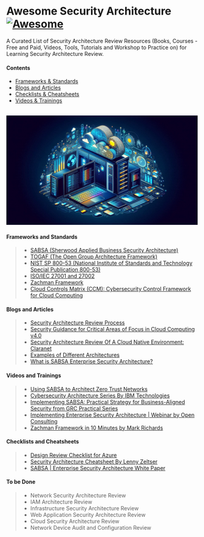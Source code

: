 # Awesome Security Architecture [![Awesome](https://awesome.re/badge.svg)]()

A Curated List of Security Architecture Review Resources (Books, Courses - Free and Paid, Videos, Tools, Tutorials and Workshop to Practice on) for Learning Security Architecture Review.

#### Contents
- [Frameworks & Standards](#frameworks-and-standards)
- [Blogs and Articles](#blogs-and-articles)
- [Checklists & Cheatsheets](#checklists-and-cheatsheets)
- [Videos & Trainings](#videos-and-trainings)

<br>
<img src="image.jpeg">
<br>

#### Frameworks and Standards
> - <a href="https://sabsa.org/">SABSA (Sherwood Applied Business Security Architecture)</a><br>
> - <a href="https://www.opengroup.org/togaf">TOGAF (The Open Group Architecture Framework)</a><br>
> - <a href="https://csrc.nist.gov/pubs/sp/800/53/r5/upd1/final">NIST SP 800-53 (National Institute of Standards and Technology Special Publication 800-53)</a><br>
> - <a href="https://www.iso.org/standard/27001">ISO/IEC 27001 and 27002</a><br>
> - <a href="https://zachman-feac.com/">Zachman Framework</a><br>
> - <a href="https://cloudsecurityalliance.org/research/cloud-controls-matrix">Cloud Controls Matrix (CCM): Cybersecurity Control Framework for Cloud Computing</a><br>


#### Blogs and Articles
> - <a href="https://handbook.gitlab.com/handbook/security/architecture/review/">Security Architecture Review Process</a><br>
> - <a href="https://cloudsecurityalliance.org/artifacts/security-guidance-v4/">Security Guidance for Critical Areas of Focus in Cloud Computing v4.0</a>
> - <a href="https://www.claranet.com/us/blog/2021-04-01-security-architecture-review-cloud-native-environment">Security Architecture Review Of A Cloud Native Environment: Claranet</a>
> - <a href="https://blog.bytebytego.com/archive?sort=new">Examples of Different Architectures</a>
> - <a href="https://medium.com/@marioplatt/what-is-sabsa-enterprise-security-architecture-and-why-should-you-care-a649418b2742">What is SABSA Enterprise Security Architecture?</a><br>

#### Videos and Trainings
> - <a href="https://www.youtube.com/watch?v=WXoG9ETfJnk">Using SABSA to Architect Zero Trust Networks</a><br>
> - <a href="https://www.youtube.com/playlist?list=PLOspHqNVtKADkWLFt9OcziQF7EatuANSY">Cybersecurity Architecture Series By IBM Technologies</a><br>
> - <a href="https://www.youtube.com/playlist?list=PL0hT6hgexlYztA41j1bceTfVagP9mtq28">Implementing SABSA: Practical Strategy for Business-Aligned Security from GRC Practical Series</a><br>
> - <a href="https://www.youtube.com/watch?v=X9a7FI_2v3Q">Implementing Enterprise Security Architecture | Webinar by Open Consulting</a><br>
> - <a href="https://www.youtube.com/watch?v=IaQddw-uCvY">Zachman Framework in 10 Minutes by Mark Richards</a><br>


#### Checklists and Cheatsheets
> - <a href="https://learn.microsoft.com/en-us/azure/well-architected/security/checklist">Design Review Checklist for Azure</a>
> - <a href="https://github.com/codeh4ck3r/awesome-security-architecture/blob/main/Files/security-architecture-cheat-sheet.pdf"> Security Architecture Cheatsheet By Lenny Zeltser</a>
> - <a href="https://sabsacourses.com/wp-content/uploads/2021/02/TSI-W100-SABSA-White-Paper.pdf">SABSA | Enterprise Security Architecture White Paper</a><br>


#### To be Done
> - Network Security Architecture Review
> - IAM Architecture Review
> - Infrastructure Security Architecture Review
> - Web Application Security Architecture Review
> - Cloud Security Architecture Review
> - Network Device Audit and Configuration Review
